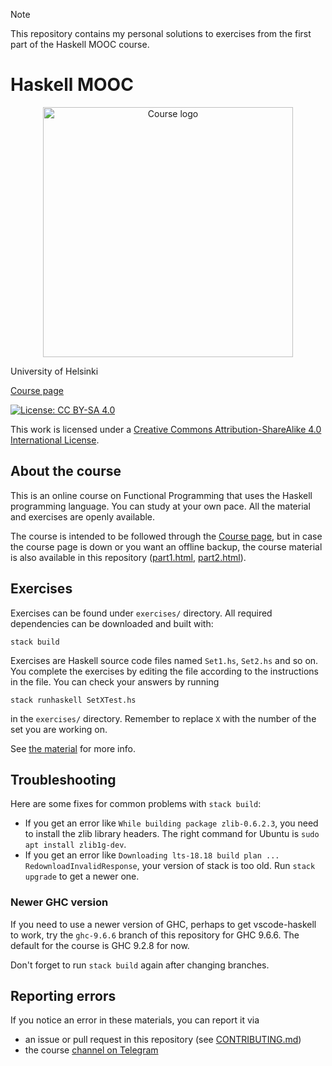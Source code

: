 > [!NOTE]  
> This repository contains my personal solutions to exercises from the first part of the Haskell MOOC course.

# Haskell MOOC

<p align="center"><img alt="Course logo" src="img/haskell-mooc-logo.svg" width="400" align="center"></p>

University of Helsinki

[Course page](https://haskell.mooc.fi)

[![License: CC BY-SA 4.0](https://i.creativecommons.org/l/by-sa/4.0/88x31.png)](https://creativecommons.org/licenses/by-sa/4.0/)

This work is licensed under a [Creative Commons Attribution-ShareAlike 4.0 International License](https://creativecommons.org/licenses/by-sa/4.0/).

## About the course

This is an online course on Functional Programming that uses the
Haskell programming language. You can study at your own pace. All the
material and exercises are openly available.

The course is intended to be followed through the [Course
page](https://haskell.mooc.fi), but in case the course page is down or
you want an offline backup, the course material is also available in
this repository ([part1.html](part1.html), [part2.html](part2.html)).

## Exercises

Exercises can be found under `exercises/` directory. All required dependencies
can be downloaded and built with:

```
stack build
```

Exercises are Haskell source code files named `Set1.hs`, `Set2.hs` and so on.
You complete the exercises by editing the file according to the instructions in
the file. You can check your answers by running

```
stack runhaskell SetXTest.hs
```

in the `exercises/` directory. Remember to replace `X` with the number
of the set you are working on.

See [the material](part1.html#working-on-the-exercises) for more info.

## Troubleshooting

Here are some fixes for common problems with `stack build`:

- If you get an error like `While building package zlib-0.6.2.3`, you need to install the zlib library headers. The right command for Ubuntu is `sudo apt install zlib1g-dev`.
- If you get an error like `Downloading lts-18.18 build plan ... RedownloadInvalidResponse`, your version of stack is too old. Run `stack upgrade` to get a newer one.

### Newer GHC version

If you need to use a newer version of GHC, perhaps to get
vscode-haskell to work, try the `ghc-9.6.6` branch of this repository
for GHC 9.6.6. The default for the course is GHC 9.2.8 for now.

Don't forget to run `stack build` again after changing branches.

## Reporting errors

If you notice an error in these materials, you can report it via

- an issue or pull request in this repository (see [CONTRIBUTING.md](CONTRIBUTING.md))
- the course [channel on Telegram](https://t.me/haskell_mooc_fi)
